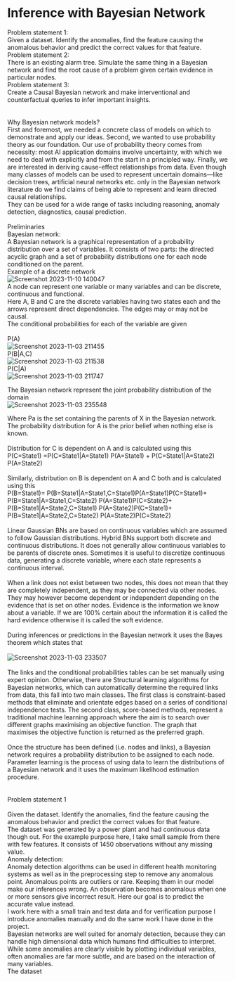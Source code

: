 # Inference with Bayesian Network
Problem statement 1:<br>
Given a dataset. Identify the anomalies, find the feature causing the anomalous behavior and predict the correct values for that feature. <br>
Problem statement 2:<br>
There is an existing alarm tree. Simulate the same thing in a Bayesian network and find the root cause of a problem given certain evidence in particular nodes. <br>
Problem statement 3:<br>
Create a Causal Bayesian network and make interventional and counterfactual queries to infer important insights. <br>
<br><br>
Why Bayesian network models?<br>
First and foremost, we needed a concrete class of models on which to demonstrate and apply our ideas. Second, we wanted to use probability theory as our foundation. Our use of probability theory comes from necessity: most AI application domains involve uncertainty, with which we need to deal with explicitly and from the start in a principled way. Finally, we are interested in deriving cause-effect relationships from data. Even though many classes of models can be used to represent uncertain domains—like decision trees, artificial neural networks etc. only in the Bayesian network literature do we find claims of being able to represent and learn directed causal relationships.<br>
They can be used for a wide range of tasks including reasoning, anomaly detection, diagnostics, causal prediction.
<br><br>
Preliminaries<br>
Bayesian network: <br>
A Bayesian network is a graphical representation of a probability distribution over a set of variables. It consists of two parts: the directed acyclic graph and a set of probability distributions one for each node conditioned on the parent. <br>
Example of a discrete network<br>
![Screenshot 2023-11-10 140047](https://github.com/Atrayeedgupta1/CausalNetwork/assets/109009826/8c111d24-4a19-4c14-a69a-f9861f716c1a) <br>
A node can represent one variable or many variables and can be discrete, continuous and functional.<br>
Here A, B and C are the discrete variables having two states each and the arrows represent direct dependencies. 
The edges may or may not be causal. <br>
The conditional probabilities for each of the variable are given <br><br>
P(A)<br>
![Screenshot 2023-11-03 211455](https://github.com/Atrayeedgupta1/CausalNetwork/assets/109009826/4e98e7c5-586d-4a14-b38b-286a5c91fbfd) <br>
P(B|A,C) <br>
![Screenshot 2023-11-03 211538](https://github.com/Atrayeedgupta1/CausalNetwork/assets/109009826/6a6345a4-412f-4d7b-b3fb-841e4d612afc) <br>
P(C|A) <br>
![Screenshot 2023-11-03 211747](https://github.com/Atrayeedgupta1/CausalNetwork/assets/109009826/66b3092c-6564-43f3-8ed7-ea66b51bb484) <br>

The Bayesian network represent the joint probability distribution of the domain <br>
![Screenshot 2023-11-03 235548](https://github.com/Atrayeedgupta1/CausalNetwork/assets/109009826/78829185-0955-46ba-bdee-244b7746c7b9) <br>

Where Pa is the set containing the parents of X in the Bayesian network.
The probability distribution for A is the prior belief when nothing else is known. <br><br>
Distribution for C is dependent on A and is calculated using this <br>
P(C=State1) =P(C=State1|A=State1) P(A=State1) + P(C=State1|A=State2) P(A=State2) <br><br>
Similarly, distribution on B is dependent on A and C both and is calculated using this <br>
P(B=State1)= P(B=State1|A=State1,C=State1)P(A=State1)P(C=State1)+
 P(B=State1|A=State1,C=State2) P(A=State1)P(C=State2)+ 
 P(B=State1|A=State2,C=State1) P(A=State2)P(C=State1)+ 
 P(B=State1|A=State2,C=State2) P(A=State2)P(C=State2) <br><br>
Linear Gaussian BNs are based on continuous variables which are assumed to follow Gaussian distributions.
Hybrid BNs support both discrete and continuous distributions. It does not generally allow continuous variables 
to be parents of discrete ones. Sometimes it is useful to discretize continuous data, generating a discrete variable, 
where each state represents a continuous interval. <br><br>
When a link does not exist between two nodes, this does not mean that they are completely independent, as 
they may be connected via other nodes. They may however become dependent or independent depending on 
the evidence that is set on other nodes. Evidence is the information we know about a variable. If we are 100% 
certain about the information it is called the hard evidence otherwise it is called the soft evidence. <br><br>
During inferences or predictions in the Bayesian network it uses the Bayes theorem which states that <br><br>
![Screenshot 2023-11-03 233507](https://github.com/Atrayeedgupta1/CausalNetwork/assets/109009826/3a009dfb-7f5b-424f-b615-540eb8796ea5) <br><br>
The links and the conditional probabilities tables can be set manually using expert opinion. Otherwise, there are 
Structural learning algorithms for Bayesian networks, which can automatically determine the required links from 
data, this fall into two main classes. The first class is constraint-based methods that eliminate and orientate edges 
based on a series of conditional independence tests. The second class, score-based methods, represent a 
traditional machine learning approach where the aim is to search over different graphs maximising an objective 
function. The graph that maximises the objective function is returned as the preferred graph.<br><br>
Once the structure has been defined (i.e. nodes and links), a Bayesian network requires a probability distribution 
to be assigned to each node. Parameter learning is the process of using data to learn the distributions of a 
Bayesian network and it uses the maximum likelihood estimation procedure. <br><br><br>
Problem statement 1<br><br>
Given the dataset. Identify the anomalies, find the feature causing the anomalous behavior and predict the 
correct values for that feature. <br>
The dataset was generated by a power plant and had continuous data though out. For the example purpose here, 
I take small sample from there with few features. It consists of 1450 observations without any missing value.<br>
Anomaly detection:<br>
Anomaly detection algorithms can be used in different health monitoring systems as well as in the preprocessing 
step to remove any anomalous point. Anomalous points are outliers or rare. Keeping them in our model make 
our inferences wrong. An observation becomes anomalous when one or more sensors give incorrect result. Here 
our goal is to predict the accurate value instead.<br>
I work here with a small train and test data and for verification purpose I introduce anomalies manually and do 
the same work I have done in the project.<br>
Bayesian networks are well suited for anomaly detection, because they can handle high dimensional data which 
humans find difficulties to interpret. While some anomalies are clearly visible by plotting individual variables, 
often anomalies are far more subtle, and are based on the interaction of many variables.<br>
The dataset




 
